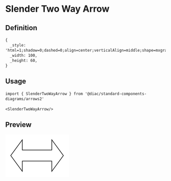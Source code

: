 # Slender Two Way Arrow

## Definition

```
{
  _style: 'html=1;shadow=0;dashed=0;align=center;verticalAlign=middle;shape=mxgraph.arrows2.twoWayArrow;dy=0.65;dx=22;',
  _width: 100,
  _height: 60,
}
```

## Usage

```
import { SlenderTwoWayArrow } from '@diac/standard-components-diagrams/arrows2'

<SlenderTwoWayArrow/>
```

## Preview

<img src="./slender-two-way-arrow.png" width="200"/>
